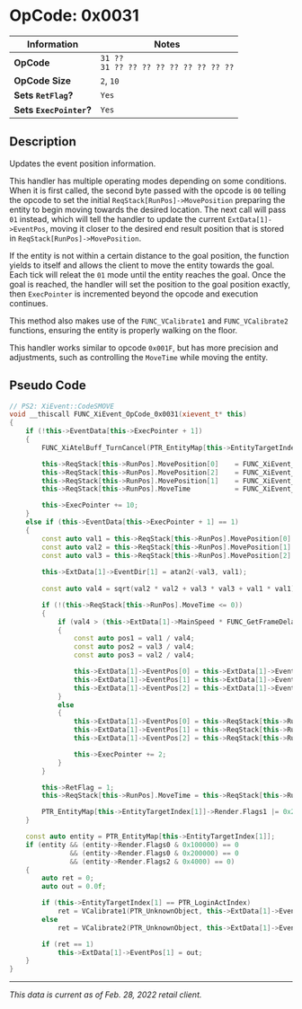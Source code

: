 # OpCode: 0x0031

| Information               | Notes |
|---                        |---    |
| **OpCode**                | `31 ??` <br> `31 ?? ?? ?? ?? ?? ?? ?? ?? ??` |
| **OpCode Size**           | `2`, `10` |
| **Sets `RetFlag`?**       | `Yes` |
| **Sets `ExecPointer`?**   | `Yes` |

## Description

Updates the event position information.

This handler has multiple operating modes depending on some conditions. When it is first called, the second byte passed with the opcode is `00` telling the opcode to set the initial `ReqStack[RunPos]->MovePosition` preparing the entity to begin moving towards the desired location. The next call will pass `01` instead, which will tell the handler to update the current `ExtData[1]->EventPos`, moving it closer to the desired end result position that is stored in `ReqStack[RunPos]->MovePosition`.

If the entity is not within a certain distance to the goal position, the function yields to itself and allows the client to move the entity towards the goal. Each tick will releat the `01` mode until the entity reaches the goal. Once the goal is reached, the handler will set the position to the goal position exactly, then `ExecPointer` is incremented beyond the opcode and execution continues.

This method also makes use of the `FUNC_VCalibrate1` and `FUNC_VCalibrate2` functions, ensuring the entity is properly walking on the floor.

This handler works similar to opcode `0x001F`, but has more precision and adjustments, such as controlling the `MoveTime` while moving the entity.

## Pseudo Code

```cpp
// PS2: XiEvent::CodeSMOVE
void __thiscall FUNC_XiEvent_OpCode_0x0031(xievent_t* this)
{
    if (!this->EventData[this->ExecPointer + 1])
    {
        FUNC_XiAtelBuff_TurnCancel(PTR_EntityMap[this->EntityTargetIndex[1]]);

        this->ReqStack[this->RunPos].MovePosition[0]    = FUNC_XiEvent_getworkofs_(this, 2) * 0.001;
        this->ReqStack[this->RunPos].MovePosition[2]    = FUNC_XiEvent_getworkofs_(this, 4) * 0.001;
        this->ReqStack[this->RunPos].MovePosition[1]    = FUNC_XiEvent_getworkofs_(this, 6) * 0.001;
        this->ReqStack[this->RunPos].MoveTime           = FUNC_XiEvent_getworkofs_(this, 8) * 0.001;

        this->ExecPointer += 10;
    }
    else if (this->EventData[this->ExecPointer + 1] == 1)
    {
        const auto val1 = this->ReqStack[this->RunPos].MovePosition[0] - this->ExtData[1]->EventPos[0];
        const auto val2 = this->ReqStack[this->RunPos].MovePosition[1] - this->ExtData[1]->EventPos[1];
        const auto val3 = this->ReqStack[this->RunPos].MovePosition[2] - this->ExtData[1]->EventPos[2];
        
        this->ExtData[1]->EventDir[1] = atan2(-val3, val1);
        
        const auto val4 = sqrt(val2 * val2 + val3 * val3 + val1 * val1);

        if (!(this->ReqStack[this->RunPos].MoveTime <= 0))
        {
            if (val4 > (this->ExtData[1]->MainSpeed * FUNC_GetFrameDelay() * 0.016666668)
            {
                const auto pos1 = val1 / val4;
                const auto pos2 = val3 / val4;
                const auto pos3 = val2 / val4;

                this->ExtData[1]->EventPos[0] = this->ExtData[1]->EventPos[0] + (pos1 * (this->ExtData[1]->MainSpeed * Func_GetFrameDelay()) / 60.0);
                this->ExtData[1]->EventPos[1] = this->ExtData[1]->EventPos[1] + (pos3 * (this->ExtData[1]->MainSpeed * Func_GetFrameDelay()) / 60.0);
                this->ExtData[1]->EventPos[2] = this->ExtData[1]->EventPos[2] + (pos2 * (this->ExtData[1]->MainSpeed * Func_GetFrameDelay()) / 60.0);
            }
            else
            {
                this->ExtData[1]->EventPos[0] = this->ReqStack[this->RunPos].MovePosition[0];
                this->ExtData[1]->EventPos[1] = this->ReqStack[this->RunPos].MovePosition[1];
                this->ExtData[1]->EventPos[2] = this->ReqStack[this->RunPos].MovePosition[2];

                this->ExecPointer += 2;
            }
        }

        this->RetFlag = 1;
        this->ReqStack[this->RunPos].MoveTime = this->ReqStack[this->RunPos].MoveTime - FUNC_GetFrameDelay();

        PTR_EntityMap[this->EntityTargetIndex[1]]->Render.Flags1 |= 0x20000;
    }

    const auto entity = PTR_EntityMap[this->EntityTargetIndex[1]];
    if (entity && (entity->Render.Flags0 & 0x100000) == 0
               && (entity->Render.Flags0 & 0x200000) == 0
               && (entity->Render.Flags2 & 0x4000) == 0)
    {
        auto ret = 0;
        auto out = 0.0f;

        if (this->EntityTargetIndex[1] == PTR_LoginActIndex)
            ret = VCalibrate1(PTR_UnknownObject, this->ExtData[1]->EventPos[0], this->ExtData[1]->EventPos[1], this->ExtData[1]->EventPos[2], 50.0, &out);
        else
            ret = VCalibrate2(PTR_UnknownObject, this->ExtData[1]->EventPos[0], this->ExtData[1]->EventPos[1], this->ExtData[1]->EventPos[2], &out);

        if (ret == 1)
            this->ExtData[1]->EventPos[1] = out;
    }
}
```

---

_This data is current as of Feb. 28, 2022 retail client._